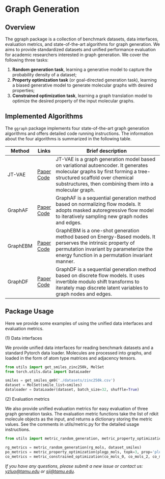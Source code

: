 # Graph Generation

## Overview

The ggraph package is a collection of benchmark datasets, data interfaces, evaluation metrics, and state-of-the-art algorithms for graph generation. We aims to provide standardized datasets and unified performance evaluation for academic researchers interested in graph generation. We cover the following three tasks:

1. **Random generation task**, learning a generative model to capture the probability density of a dataset;
1. **Property optimization task** (or goal-directed generation task), learning a biased generative model to generate molecular graphs with desired properties;
1. **Constrained optimization task**, learning a graph translation model to optimize the desired property of the input molecular graphs.

## Implemented Algorithms

The `ggraph` package implements four state-of-the-art graph generation algorithms and offers detailed code running instructions. The information about the four algorithms is summarized in the following table.

| Method | Links | Brief description |
| ------ | ----- | ------------------ |
| JT-VAE | [Paper](https://arxiv.org/abs/1802.04364) <br> [Code](https://github.com/divelab/DIG/tree/main/dig/ggraph/JT-VAE) | JT-VAE is a graph generation model based on variational autoencoder. It generates molecular graphs by first forming a tree-structured scaffold over chemical substructures, then combining them into a molecular graph. |
| GraphAF | [Paper](https://arxiv.org/abs/2001.09382) <br> [Code](https://github.com/divelab/DIG/tree/main/dig/ggraph/GraphAF) | GraphAF is a sequential generation method based on normalizing flow models. It adopts masked autoregressive flow model to iteratively sampling new graph nodes and edges.|
| GraphEBM | [Paper](https://arxiv.org/abs/2102.00546) <br> [Code](https://github.com/divelab/DIG/tree/main/dig/ggraph/GraphEBM) | GraphEBM is a one-shot generation method based on Energy-Based models. It perserves the intrinsic property of permutation invariant by parameterize the energy function in a permutation invariant manner.|
| GraphDF | [Paper](https://arxiv.org/abs/2102.01189) <br> [Code](https://github.com/divelab/DIG/tree/main/dig/ggraph/GraphDF) | GraphDF is a sequential generation method based on discrete flow models. It uses invertible modulo shift transforms to iterately map discrete latent variables to graph nodes and edges. |

## Package Usage

Here we provide some examples of using the unified data interfaces and evaluation metrics.

(1) Data interfaces

We provide unified data interfaces for reading benchmark datasets and a standard Pytorch data loader. Molecules are processed into graphs, and loaded in the form of atom type matrices and adjacency tensors.

```python
from utils import get_smiles_zinc250k, MolSet
from torch.utils.data import DataLoader

smiles = get_smiles_qm9('./datasets/zinc250k.csv')
dataset = MolSet(smile_list=smiles)
dataloader = DataLoader(dataset, batch_size=32, shuffle=True)
```

(2) Evaluation metrics

We also provide unified evaluation metrics for easy evaluation of three graph generation tasks. The evaluation metric functions take the list of rdkit molecule objects as the input, and returns a dictionary storing the metric values. See the comments in utils/metric.py for the detailed usage instructions.

```python
from utils import metric_random_generation, metric_property_optimization, metric_constrained_optimization

rg_metrics = metric_random_generation(rg_mols, dataset_smiles)
po_metrics = metric_property_optimization(plogp_mols, topk=3, prop='plogp')
co_metrics = metric_constrained_optimization(co_mols_0, co_mols_2, co_mols_4, co_mols_6, '../datasets/zinc_800_jt.csv')
```
*If you have any questions, please submit a new issue or contact us: yzluo@tamu.edu or sji@tamu.edu.*
